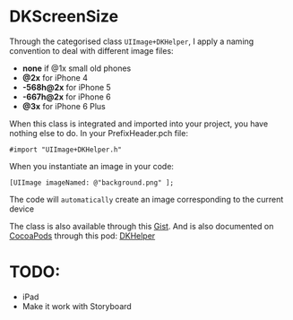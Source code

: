 DKScreenSize
============


Through the categorised class `UIImage+DKHelper`, I apply a naming convention to deal with different image files:

* **none** if @1x small old phones
* **@2x** for iPhone 4
* **-568h@2x** for iPhone 5
* **-667h@2x** for iPhone 6
* **@3x** for iPhone 6 Plus

When this class is integrated and imported into your project, you have nothing else to do.
In your PrefixHeader.pch file:

    #import "UIImage+DKHelper.h"

When you instantiate an image in your code:

    [UIImage imageNamed: @"background.png" ];

The code will `automatically` create an image corresponding to the current device

The class is also available through this [Gist][3].
And is also documented on [CocoaPods][1] through this pod: [DKHelper][2]

  [1]: http://cocoadocs.org/docsets/DKHelper/0.7.5/Categories/UIImage+DKHelper.html
  [2]: https://github.com/kevindelord/DKHelper
  [3]: https://gist.github.com/kevindelord/fe2e691d06ab745fbb00

# TODO:
* iPad
* Make it work with Storyboard